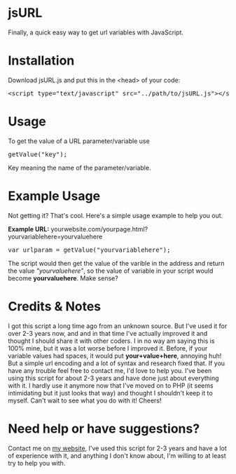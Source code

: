 jsURL
=====

Finally, a quick easy way to get url variables with JavaScript.

Installation
=====

Download jsURL.js and put this in the &lt;head&gt; of your code:

<pre>&lt;script type="text/javascript" src="../path/to/jsURL.js"&gt;&lt;/script&gt;</pre>

Usage
=====

To get the value of a URL parameter/variable use <pre>getValue("key");</pre>

Key meaning the name of the parameter/variable.

Example Usage
=====

Not getting it? That's cool. Here's a simple usage example to help you out.

<b>Example URL:</b> yourwebsite.com/yourpage.html?yourvariablehere=yourvaluehere

<pre>var urlparam = getValue("yourvariablehere");</pre>

The script would then get the value of the varible in the address and return the value <i>"yourvaluehere"</i>, so the value of variable in your script would become <b>yourvaluehere</b>. Make sense?

Credits & Notes
=====
I got this script a long time ago from an unknown source. But I've used it for over 2-3 years now, and and in that time I've actually improved it and thought I should share it with other coders. I in no way am saying this is 100% mine, but it was a lot worse before I improved it. Before, if your variable values had spaces, it would put <b>your+value+here</b>, annoying huh! But a simple url encoding and a lot of syntax and research fixed that. If you have any trouble feel free to contact me, I'd love to help you. I've been using this script for about 2-3 years and have done just about everything with it. I hardly use it anymore now that I've moved on to PHP (it seems intimidating but it just looks that way) and thought I shouldn't keep it to myself. Can't wait to see what you do with it! Cheers!

Need help or have suggestions?
=====
Contact me on <a href="http://brandon-jordan.weebly.com/contact-me" target="_blank">my website</a>, I've used this script for 2-3 years and have a lot of experience with it, and anything I don't know about, I'm willing to at least try to help you with.

